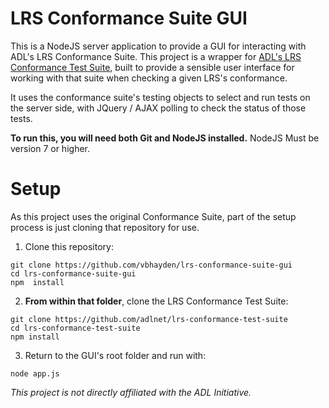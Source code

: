 # LRS Conformance Suite GUI
This is a NodeJS server application to provide a GUI for interacting with ADL's LRS Conformance Suite.  This project is a wrapper for [ADL's LRS Conformance Test Suite](https://github.com/adlnet/lrs-conformance-test-suite), built to provide a sensible user interface for working with that suite when checking a given LRS's conformance.  

It uses the conformance suite's testing objects to select and run tests on the server side, with JQuery / AJAX polling to check the status of those tests.

**To run this, you will need both Git and NodeJS installed.**  NodeJS Must be version 7 or higher.

# Setup
As this project uses the original Conformance Suite, part of the setup process is just cloning that repository for use.

1. Clone this repository:
```
git clone https://github.com/vbhayden/lrs-conformance-suite-gui
cd lrs-conformance-suite-gui
npm  install
```

2. **From within that folder**, clone the LRS Conformance Test Suite:
```
git clone https://github.com/adlnet/lrs-conformance-test-suite
cd lrs-conformance-test-suite
npm install
```

3. Return to the GUI's root folder and run with:
```
node app.js
```

*This project is not directly affiliated with the ADL Initiative.*
